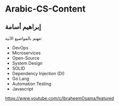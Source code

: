 # Arabic-CS-Content

## إبراهيم أسامة
مهتم بالمواضيع الآتية: 
- DevOps
- Microservices 
- Open-Source
- System Design 
- SOLID
- Dependency Injection (DI)
- Go Lang 
- Automation Testing
- Javascript

https://www.youtube.com/c/IbraheemOsama/featured




